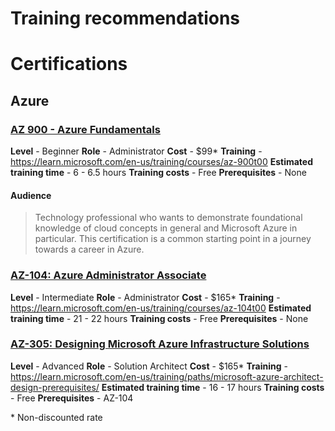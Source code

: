 # Training recommendations



# Certifications

## Azure

### [AZ 900 - Azure Fundamentals](https://learn.microsoft.com/en-us/credentials/certifications/azure-fundamentals/?practice-assessment-type=certification)

**Level** - Beginner
**Role** - Administrator
**Cost** - $99*
**Training** - https://learn.microsoft.com/en-us/training/courses/az-900t00
**Estimated training time** - 6 - 6.5 hours
**Training costs** - Free
**Prerequisites** - None

#### Audience

> Technology professional who wants to demonstrate foundational knowledge of cloud concepts in general and Microsoft Azure in particular. This certification is a common starting point in a journey towards a career in Azure.

### [AZ-104: Azure Administrator Associate](https://learn.microsoft.com/en-us/credentials/certifications/azure-administrator/?practice-assessment-type=certification)

**Level** - Intermediate
**Role** - Administrator
**Cost** - $165*
**Training** - https://learn.microsoft.com/en-us/training/courses/az-104t00
**Estimated training time** - 21 - 22 hours
**Training costs** - Free
**Prerequisites** - None

### [AZ-305: Designing Microsoft Azure Infrastructure Solutions](https://learn.microsoft.com/en-us/credentials/certifications/exams/az-305/)

**Level** - Advanced
**Role** - Solution Architect
**Cost** - $165*
**Training** - https://learn.microsoft.com/en-us/training/paths/microsoft-azure-architect-design-prerequisites/
**Estimated training time** - 16 - 17 hours
**Training costs** - Free
**Prerequisites** - AZ-104

\* Non-discounted rate
